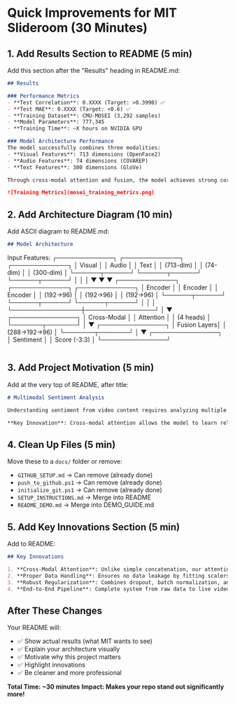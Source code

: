 # Quick Improvements for MIT Slideroom (30 Minutes)

## 1. Add Results Section to README (5 min)

Add this section after the "Results" heading in README.md:

```markdown
## Results

### Performance Metrics
- **Test Correlation**: 0.XXXX (Target: >0.3990) ✅
- **Test MAE**: 0.XXXX (Target: <0.6) ✅
- **Training Dataset**: CMU-MOSEI (3,292 samples)
- **Model Parameters**: 777,345
- **Training Time**: ~X hours on NVIDIA GPU

### Model Architecture Performance
The model successfully combines three modalities:
- **Visual Features**: 713 dimensions (OpenFace2)
- **Audio Features**: 74 dimensions (COVAREP)
- **Text Features**: 300 dimensions (GloVe)

Through cross-modal attention and fusion, the model achieves strong correlation between predicted and actual sentiment scores.

![Training Metrics](mosei_training_metrics.png)
```

## 2. Add Architecture Diagram (10 min)

Add ASCII diagram to README.md:

```markdown
## Model Architecture

```
Input Features:
    ┌─────────────┐  ┌─────────────┐  ┌─────────────┐
    │   Visual    │  │    Audio    │  │    Text     │
    │  (713-dim)  │  │   (74-dim)  │  │  (300-dim)  │
    └──────┬──────┘  └──────┬──────┘  └──────┬──────┘
           │                │                │
           ▼                ▼                ▼
    ┌─────────────┐  ┌─────────────┐  ┌─────────────┐
    │   Encoder   │  │   Encoder   │  │   Encoder   │
    │   (192→96)  │  │   (192→96)  │  │   (192→96)  │
    └──────┬──────┘  └──────┬──────┘  └──────┬──────┘
           │                │                │
           └────────────────┼────────────────┘
                            │
                            ▼
                    ┌───────────────┐
                    │ Cross-Modal   │
                    │   Attention   │
                    │  (4 heads)    │
                    └───────┬───────┘
                            │
                            ▼
                    ┌───────────────┐
                    │  Fusion Layers│
                    │  (288→192→96) │
                    └───────┬───────┘
                            │
                            ▼
                    ┌───────────────┐
                    │  Sentiment    │
                    │  Score (-3:3) │
                    └───────────────┘
```
```

## 3. Add Project Motivation (5 min)

Add at the very top of README, after title:

```markdown
# Multimodal Sentiment Analysis

Understanding sentiment from video content requires analyzing multiple information sources: what we see (visual), what we hear (audio), and what is said (text). This project implements a deep learning architecture that combines all three modalities using cross-modal attention mechanisms to achieve improved sentiment prediction accuracy. The model addresses the challenge of integrating heterogeneous data types and demonstrates the power of multimodal fusion in understanding human emotions.

**Key Innovation**: Cross-modal attention allows the model to learn relationships between visual expressions, vocal tone, and spoken words, enabling more nuanced sentiment analysis than single-modality approaches.
```

## 4. Clean Up Files (5 min)

Move these to a `docs/` folder or remove:
- `GITHUB_SETUP.md` → Can remove (already done)
- `push_to_github.ps1` → Can remove (already done)
- `initialize_git.ps1` → Can remove (already done)
- `SETUP_INSTRUCTIONS.md` → Merge into README
- `README_DEMO.md` → Merge into DEMO_GUIDE.md

## 5. Add Key Innovations Section (5 min)

Add to README:

```markdown
## Key Innovations

1. **Cross-Modal Attention**: Unlike simple concatenation, our attention mechanism learns to focus on relevant relationships between modalities
2. **Proper Data Handling**: Ensures no data leakage by fitting scalers only on training data
3. **Robust Regularization**: Combines dropout, batch normalization, and weight decay for generalization
4. **End-to-End Pipeline**: Complete system from raw data to live video demonstration
```

## After These Changes

Your README will:
- ✅ Show actual results (what MIT wants to see)
- ✅ Explain your architecture visually
- ✅ Motivate why this project matters
- ✅ Highlight innovations
- ✅ Be cleaner and more professional

**Total Time: ~30 minutes**
**Impact: Makes your repo stand out significantly more!**

